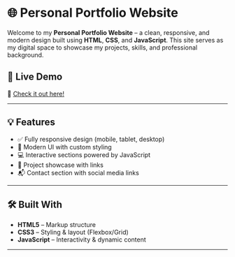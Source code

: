 # 🌐 Personal Portfolio Website

Welcome to my **Personal Portfolio Website** – a clean, responsive, and modern design built using **HTML**, **CSS**, and **JavaScript**. This site serves as my digital space to showcase my projects, skills, and professional background.

## 🚀 Live Demo

🔗 [Check it out here!](https://mogith-chandrakumar.github.io/Portfolio/)

---

## 💡 Features

- ✅ Fully responsive design (mobile, tablet, desktop)
- 🎨 Modern UI with custom styling
- 💻 Interactive sections powered by JavaScript
- 📁 Project showcase with links
- 📬 Contact section with social media links

---

## 🛠️ Built With

- **HTML5** – Markup structure  
- **CSS3** – Styling & layout (Flexbox/Grid)  
- **JavaScript** – Interactivity & dynamic content  

---
